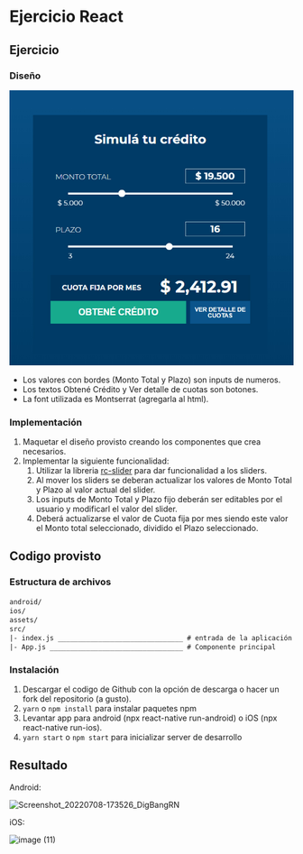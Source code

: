 # Ejercicio React

## Ejercicio
### Diseño
![UI](/ejercicio.jpg?raw=true)
* Los valores con bordes (Monto Total y Plazo) son inputs de numeros.
* Los textos Obtené Crédito y Ver detalle de cuotas son botones.
* La font utilizada es Montserrat (agregarla al html).

### Implementación
1. Maquetar el diseño provisto creando los componentes que crea necesarios.
2. Implementar la siguiente funcionalidad:
    1. Utilizar la libreria [rc-slider](http://react-component.github.io/slider/) para dar funcionalidad a los sliders.
    2. Al mover los sliders se deberan actualizar los valores de Monto Total y Plazo al valor actual del slider.
    3. Los inputs de Monto Total y Plazo fijo deberán ser editables por el usuario y modificarl el valor del slider.
    3. Deberá actualizarse el valor de Cuota fija por mes siendo este valor el Monto total seleccionado, dividido el Plazo seleccionado.

## Codigo provisto

### Estructura de archivos

````
android/
ios/
assets/
src/
|- index.js _______________________________ # entrada de la aplicación
|- App.js _________________________________ # Componente principal
````

### Instalación

1. Descargar el codigo de Github con la opción de descarga o hacer un fork del repositorio (a gusto). 
2. `yarn` o `npm install` para instalar paquetes npm 
3. Levantar app para android (npx react-native run-android) o iOS (npx react-native run-ios).
4. `yarn start` o `npm start` para inicializar server de desarrollo


## Resultado

Android:

![Screenshot_20220708-173526_DigBangRN](https://user-images.githubusercontent.com/28366930/178070323-98943b11-6697-423c-a953-98831d6951c1.jpg)

iOS:

<img width="333" alt="image (11)" src="https://user-images.githubusercontent.com/28366930/178070340-d761b2f5-9e82-4712-93b7-948b4c90a1f0.png">
